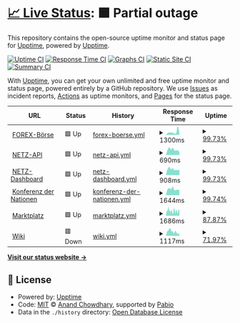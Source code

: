 # [📈 Live Status](https://status.mn-netz.de): <!--live status--> **🟧 Partial outage**

This repository contains the open-source uptime monitor and status page for [Upptime](https://upptime.js.org), powered by [Upptime](https://github.com/upptime/upptime).

[![Uptime CI](https://github.com/tinsever/upptime-mn/workflows/Uptime%20CI/badge.svg)](https://github.com/tinsever/upptime-mn/actions?query=workflow%3A%22Uptime+CI%22)
[![Response Time CI](https://github.com/tinsever/upptime-mn/workflows/Response%20Time%20CI/badge.svg)](https://github.com/tinsever/upptime-mn/actions?query=workflow%3A%22Response+Time+CI%22)
[![Graphs CI](https://github.com/tinsever/upptime-mn/workflows/Graphs%20CI/badge.svg)](https://github.com/tinsever/upptime-mn/actions?query=workflow%3A%22Graphs+CI%22)
[![Static Site CI](https://github.com/tinsever/upptime-mn/workflows/Static%20Site%20CI/badge.svg)](https://github.com/tinsever/upptime-mn/actions?query=workflow%3A%22Static+Site+CI%22)
[![Summary CI](https://github.com/tinsever/upptime-mn/workflows/Summary%20CI/badge.svg)](https://github.com/tinsever/upptime-mn/actions?query=workflow%3A%22Summary+CI%22)

With [Upptime](https://upptime.js.org), you can get your own unlimited and free uptime monitor and status page, powered entirely by a GitHub repository. We use [Issues](https://github.com/upptime/upptime/issues) as incident reports, [Actions](https://github.com/tinsever/upptime-mn/actions) as uptime monitors, and [Pages](https://status.mn-netz.de) for the status page.

<!--start: status pages-->
<!-- This summary is generated by Upptime (https://github.com/upptime/upptime) -->
<!-- Do not edit this manually, your changes will be overwritten -->
<!-- prettier-ignore -->
| URL | Status | History | Response Time | Uptime |
| --- | ------ | ------- | ------------- | ------ |
| <img alt="" src="https://icons.duckduckgo.com/ip3/fin.mn-netz.de.ico" height="13"> [FOREX-Börse](https://fin.mn-netz.de) | 🟩 Up | [forex-boerse.yml](https://github.com/tinsever/upptime-mn/commits/HEAD/history/forex-boerse.yml) | <details><summary><img alt="Response time graph" src="./graphs/forex-boerse/response-time-week.png" height="20"> 1300ms</summary><br><a href="https://status.mn-netz.de/history/forex-boerse"><img alt="Response time 1060" src="https://img.shields.io/endpoint?url=https%3A%2F%2Fraw.githubusercontent.com%2Ftinsever%2Fupptime-mn%2FHEAD%2Fapi%2Fforex-boerse%2Fresponse-time.json"></a><br><a href="https://status.mn-netz.de/history/forex-boerse"><img alt="24-hour response time 732" src="https://img.shields.io/endpoint?url=https%3A%2F%2Fraw.githubusercontent.com%2Ftinsever%2Fupptime-mn%2FHEAD%2Fapi%2Fforex-boerse%2Fresponse-time-day.json"></a><br><a href="https://status.mn-netz.de/history/forex-boerse"><img alt="7-day response time 1300" src="https://img.shields.io/endpoint?url=https%3A%2F%2Fraw.githubusercontent.com%2Ftinsever%2Fupptime-mn%2FHEAD%2Fapi%2Fforex-boerse%2Fresponse-time-week.json"></a><br><a href="https://status.mn-netz.de/history/forex-boerse"><img alt="30-day response time 1101" src="https://img.shields.io/endpoint?url=https%3A%2F%2Fraw.githubusercontent.com%2Ftinsever%2Fupptime-mn%2FHEAD%2Fapi%2Fforex-boerse%2Fresponse-time-month.json"></a><br><a href="https://status.mn-netz.de/history/forex-boerse"><img alt="1-year response time 1060" src="https://img.shields.io/endpoint?url=https%3A%2F%2Fraw.githubusercontent.com%2Ftinsever%2Fupptime-mn%2FHEAD%2Fapi%2Fforex-boerse%2Fresponse-time-year.json"></a></details> | <details><summary><a href="https://status.mn-netz.de/history/forex-boerse">99.73%</a></summary><a href="https://status.mn-netz.de/history/forex-boerse"><img alt="All-time uptime 99.57%" src="https://img.shields.io/endpoint?url=https%3A%2F%2Fraw.githubusercontent.com%2Ftinsever%2Fupptime-mn%2FHEAD%2Fapi%2Fforex-boerse%2Fuptime.json"></a><br><a href="https://status.mn-netz.de/history/forex-boerse"><img alt="24-hour uptime 100.00%" src="https://img.shields.io/endpoint?url=https%3A%2F%2Fraw.githubusercontent.com%2Ftinsever%2Fupptime-mn%2FHEAD%2Fapi%2Fforex-boerse%2Fuptime-day.json"></a><br><a href="https://status.mn-netz.de/history/forex-boerse"><img alt="7-day uptime 99.73%" src="https://img.shields.io/endpoint?url=https%3A%2F%2Fraw.githubusercontent.com%2Ftinsever%2Fupptime-mn%2FHEAD%2Fapi%2Fforex-boerse%2Fuptime-week.json"></a><br><a href="https://status.mn-netz.de/history/forex-boerse"><img alt="30-day uptime 99.56%" src="https://img.shields.io/endpoint?url=https%3A%2F%2Fraw.githubusercontent.com%2Ftinsever%2Fupptime-mn%2FHEAD%2Fapi%2Fforex-boerse%2Fuptime-month.json"></a><br><a href="https://status.mn-netz.de/history/forex-boerse"><img alt="1-year uptime 99.57%" src="https://img.shields.io/endpoint?url=https%3A%2F%2Fraw.githubusercontent.com%2Ftinsever%2Fupptime-mn%2FHEAD%2Fapi%2Fforex-boerse%2Fuptime-year.json"></a></details>
| <img alt="" src="https://icons.duckduckgo.com/ip3/api.mn-netz.de.ico" height="13"> [NETZ-API](https://api.mn-netz.de) | 🟩 Up | [netz-api.yml](https://github.com/tinsever/upptime-mn/commits/HEAD/history/netz-api.yml) | <details><summary><img alt="Response time graph" src="./graphs/netz-api/response-time-week.png" height="20"> 690ms</summary><br><a href="https://status.mn-netz.de/history/netz-api"><img alt="Response time 755" src="https://img.shields.io/endpoint?url=https%3A%2F%2Fraw.githubusercontent.com%2Ftinsever%2Fupptime-mn%2FHEAD%2Fapi%2Fnetz-api%2Fresponse-time.json"></a><br><a href="https://status.mn-netz.de/history/netz-api"><img alt="24-hour response time 409" src="https://img.shields.io/endpoint?url=https%3A%2F%2Fraw.githubusercontent.com%2Ftinsever%2Fupptime-mn%2FHEAD%2Fapi%2Fnetz-api%2Fresponse-time-day.json"></a><br><a href="https://status.mn-netz.de/history/netz-api"><img alt="7-day response time 690" src="https://img.shields.io/endpoint?url=https%3A%2F%2Fraw.githubusercontent.com%2Ftinsever%2Fupptime-mn%2FHEAD%2Fapi%2Fnetz-api%2Fresponse-time-week.json"></a><br><a href="https://status.mn-netz.de/history/netz-api"><img alt="30-day response time 758" src="https://img.shields.io/endpoint?url=https%3A%2F%2Fraw.githubusercontent.com%2Ftinsever%2Fupptime-mn%2FHEAD%2Fapi%2Fnetz-api%2Fresponse-time-month.json"></a><br><a href="https://status.mn-netz.de/history/netz-api"><img alt="1-year response time 755" src="https://img.shields.io/endpoint?url=https%3A%2F%2Fraw.githubusercontent.com%2Ftinsever%2Fupptime-mn%2FHEAD%2Fapi%2Fnetz-api%2Fresponse-time-year.json"></a></details> | <details><summary><a href="https://status.mn-netz.de/history/netz-api">99.73%</a></summary><a href="https://status.mn-netz.de/history/netz-api"><img alt="All-time uptime 99.57%" src="https://img.shields.io/endpoint?url=https%3A%2F%2Fraw.githubusercontent.com%2Ftinsever%2Fupptime-mn%2FHEAD%2Fapi%2Fnetz-api%2Fuptime.json"></a><br><a href="https://status.mn-netz.de/history/netz-api"><img alt="24-hour uptime 100.00%" src="https://img.shields.io/endpoint?url=https%3A%2F%2Fraw.githubusercontent.com%2Ftinsever%2Fupptime-mn%2FHEAD%2Fapi%2Fnetz-api%2Fuptime-day.json"></a><br><a href="https://status.mn-netz.de/history/netz-api"><img alt="7-day uptime 99.73%" src="https://img.shields.io/endpoint?url=https%3A%2F%2Fraw.githubusercontent.com%2Ftinsever%2Fupptime-mn%2FHEAD%2Fapi%2Fnetz-api%2Fuptime-week.json"></a><br><a href="https://status.mn-netz.de/history/netz-api"><img alt="30-day uptime 99.56%" src="https://img.shields.io/endpoint?url=https%3A%2F%2Fraw.githubusercontent.com%2Ftinsever%2Fupptime-mn%2FHEAD%2Fapi%2Fnetz-api%2Fuptime-month.json"></a><br><a href="https://status.mn-netz.de/history/netz-api"><img alt="1-year uptime 99.57%" src="https://img.shields.io/endpoint?url=https%3A%2F%2Fraw.githubusercontent.com%2Ftinsever%2Fupptime-mn%2FHEAD%2Fapi%2Fnetz-api%2Fuptime-year.json"></a></details>
| <img alt="" src="https://icons.duckduckgo.com/ip3/dash.mn-netz.de.ico" height="13"> [NETZ-Dashboard](https://dash.mn-netz.de) | 🟩 Up | [netz-dashboard.yml](https://github.com/tinsever/upptime-mn/commits/HEAD/history/netz-dashboard.yml) | <details><summary><img alt="Response time graph" src="./graphs/netz-dashboard/response-time-week.png" height="20"> 908ms</summary><br><a href="https://status.mn-netz.de/history/netz-dashboard"><img alt="Response time 966" src="https://img.shields.io/endpoint?url=https%3A%2F%2Fraw.githubusercontent.com%2Ftinsever%2Fupptime-mn%2FHEAD%2Fapi%2Fnetz-dashboard%2Fresponse-time.json"></a><br><a href="https://status.mn-netz.de/history/netz-dashboard"><img alt="24-hour response time 852" src="https://img.shields.io/endpoint?url=https%3A%2F%2Fraw.githubusercontent.com%2Ftinsever%2Fupptime-mn%2FHEAD%2Fapi%2Fnetz-dashboard%2Fresponse-time-day.json"></a><br><a href="https://status.mn-netz.de/history/netz-dashboard"><img alt="7-day response time 908" src="https://img.shields.io/endpoint?url=https%3A%2F%2Fraw.githubusercontent.com%2Ftinsever%2Fupptime-mn%2FHEAD%2Fapi%2Fnetz-dashboard%2Fresponse-time-week.json"></a><br><a href="https://status.mn-netz.de/history/netz-dashboard"><img alt="30-day response time 990" src="https://img.shields.io/endpoint?url=https%3A%2F%2Fraw.githubusercontent.com%2Ftinsever%2Fupptime-mn%2FHEAD%2Fapi%2Fnetz-dashboard%2Fresponse-time-month.json"></a><br><a href="https://status.mn-netz.de/history/netz-dashboard"><img alt="1-year response time 966" src="https://img.shields.io/endpoint?url=https%3A%2F%2Fraw.githubusercontent.com%2Ftinsever%2Fupptime-mn%2FHEAD%2Fapi%2Fnetz-dashboard%2Fresponse-time-year.json"></a></details> | <details><summary><a href="https://status.mn-netz.de/history/netz-dashboard">99.73%</a></summary><a href="https://status.mn-netz.de/history/netz-dashboard"><img alt="All-time uptime 99.58%" src="https://img.shields.io/endpoint?url=https%3A%2F%2Fraw.githubusercontent.com%2Ftinsever%2Fupptime-mn%2FHEAD%2Fapi%2Fnetz-dashboard%2Fuptime.json"></a><br><a href="https://status.mn-netz.de/history/netz-dashboard"><img alt="24-hour uptime 100.00%" src="https://img.shields.io/endpoint?url=https%3A%2F%2Fraw.githubusercontent.com%2Ftinsever%2Fupptime-mn%2FHEAD%2Fapi%2Fnetz-dashboard%2Fuptime-day.json"></a><br><a href="https://status.mn-netz.de/history/netz-dashboard"><img alt="7-day uptime 99.73%" src="https://img.shields.io/endpoint?url=https%3A%2F%2Fraw.githubusercontent.com%2Ftinsever%2Fupptime-mn%2FHEAD%2Fapi%2Fnetz-dashboard%2Fuptime-week.json"></a><br><a href="https://status.mn-netz.de/history/netz-dashboard"><img alt="30-day uptime 99.56%" src="https://img.shields.io/endpoint?url=https%3A%2F%2Fraw.githubusercontent.com%2Ftinsever%2Fupptime-mn%2FHEAD%2Fapi%2Fnetz-dashboard%2Fuptime-month.json"></a><br><a href="https://status.mn-netz.de/history/netz-dashboard"><img alt="1-year uptime 99.58%" src="https://img.shields.io/endpoint?url=https%3A%2F%2Fraw.githubusercontent.com%2Ftinsever%2Fupptime-mn%2FHEAD%2Fapi%2Fnetz-dashboard%2Fuptime-year.json"></a></details>
| <img alt="" src="https://icons.duckduckgo.com/ip3/rdn.mn-netz.de.ico" height="13"> [Konferenz der Nationen](https://rdn.mn-netz.de) | 🟩 Up | [konferenz-der-nationen.yml](https://github.com/tinsever/upptime-mn/commits/HEAD/history/konferenz-der-nationen.yml) | <details><summary><img alt="Response time graph" src="./graphs/konferenz-der-nationen/response-time-week.png" height="20"> 1644ms</summary><br><a href="https://status.mn-netz.de/history/konferenz-der-nationen"><img alt="Response time 1848" src="https://img.shields.io/endpoint?url=https%3A%2F%2Fraw.githubusercontent.com%2Ftinsever%2Fupptime-mn%2FHEAD%2Fapi%2Fkonferenz-der-nationen%2Fresponse-time.json"></a><br><a href="https://status.mn-netz.de/history/konferenz-der-nationen"><img alt="24-hour response time 1370" src="https://img.shields.io/endpoint?url=https%3A%2F%2Fraw.githubusercontent.com%2Ftinsever%2Fupptime-mn%2FHEAD%2Fapi%2Fkonferenz-der-nationen%2Fresponse-time-day.json"></a><br><a href="https://status.mn-netz.de/history/konferenz-der-nationen"><img alt="7-day response time 1644" src="https://img.shields.io/endpoint?url=https%3A%2F%2Fraw.githubusercontent.com%2Ftinsever%2Fupptime-mn%2FHEAD%2Fapi%2Fkonferenz-der-nationen%2Fresponse-time-week.json"></a><br><a href="https://status.mn-netz.de/history/konferenz-der-nationen"><img alt="30-day response time 1901" src="https://img.shields.io/endpoint?url=https%3A%2F%2Fraw.githubusercontent.com%2Ftinsever%2Fupptime-mn%2FHEAD%2Fapi%2Fkonferenz-der-nationen%2Fresponse-time-month.json"></a><br><a href="https://status.mn-netz.de/history/konferenz-der-nationen"><img alt="1-year response time 1848" src="https://img.shields.io/endpoint?url=https%3A%2F%2Fraw.githubusercontent.com%2Ftinsever%2Fupptime-mn%2FHEAD%2Fapi%2Fkonferenz-der-nationen%2Fresponse-time-year.json"></a></details> | <details><summary><a href="https://status.mn-netz.de/history/konferenz-der-nationen">99.74%</a></summary><a href="https://status.mn-netz.de/history/konferenz-der-nationen"><img alt="All-time uptime 99.58%" src="https://img.shields.io/endpoint?url=https%3A%2F%2Fraw.githubusercontent.com%2Ftinsever%2Fupptime-mn%2FHEAD%2Fapi%2Fkonferenz-der-nationen%2Fuptime.json"></a><br><a href="https://status.mn-netz.de/history/konferenz-der-nationen"><img alt="24-hour uptime 100.00%" src="https://img.shields.io/endpoint?url=https%3A%2F%2Fraw.githubusercontent.com%2Ftinsever%2Fupptime-mn%2FHEAD%2Fapi%2Fkonferenz-der-nationen%2Fuptime-day.json"></a><br><a href="https://status.mn-netz.de/history/konferenz-der-nationen"><img alt="7-day uptime 99.74%" src="https://img.shields.io/endpoint?url=https%3A%2F%2Fraw.githubusercontent.com%2Ftinsever%2Fupptime-mn%2FHEAD%2Fapi%2Fkonferenz-der-nationen%2Fuptime-week.json"></a><br><a href="https://status.mn-netz.de/history/konferenz-der-nationen"><img alt="30-day uptime 99.56%" src="https://img.shields.io/endpoint?url=https%3A%2F%2Fraw.githubusercontent.com%2Ftinsever%2Fupptime-mn%2FHEAD%2Fapi%2Fkonferenz-der-nationen%2Fuptime-month.json"></a><br><a href="https://status.mn-netz.de/history/konferenz-der-nationen"><img alt="1-year uptime 99.58%" src="https://img.shields.io/endpoint?url=https%3A%2F%2Fraw.githubusercontent.com%2Ftinsever%2Fupptime-mn%2FHEAD%2Fapi%2Fkonferenz-der-nationen%2Fuptime-year.json"></a></details>
| <img alt="" src="https://icons.duckduckgo.com/ip3/mn-marktplatz.de.ico" height="13"> [Marktplatz](https://mn-marktplatz.de) | 🟩 Up | [marktplatz.yml](https://github.com/tinsever/upptime-mn/commits/HEAD/history/marktplatz.yml) | <details><summary><img alt="Response time graph" src="./graphs/marktplatz/response-time-week.png" height="20"> 1686ms</summary><br><a href="https://status.mn-netz.de/history/marktplatz"><img alt="Response time 2014" src="https://img.shields.io/endpoint?url=https%3A%2F%2Fraw.githubusercontent.com%2Ftinsever%2Fupptime-mn%2FHEAD%2Fapi%2Fmarktplatz%2Fresponse-time.json"></a><br><a href="https://status.mn-netz.de/history/marktplatz"><img alt="24-hour response time 2220" src="https://img.shields.io/endpoint?url=https%3A%2F%2Fraw.githubusercontent.com%2Ftinsever%2Fupptime-mn%2FHEAD%2Fapi%2Fmarktplatz%2Fresponse-time-day.json"></a><br><a href="https://status.mn-netz.de/history/marktplatz"><img alt="7-day response time 1686" src="https://img.shields.io/endpoint?url=https%3A%2F%2Fraw.githubusercontent.com%2Ftinsever%2Fupptime-mn%2FHEAD%2Fapi%2Fmarktplatz%2Fresponse-time-week.json"></a><br><a href="https://status.mn-netz.de/history/marktplatz"><img alt="30-day response time 1901" src="https://img.shields.io/endpoint?url=https%3A%2F%2Fraw.githubusercontent.com%2Ftinsever%2Fupptime-mn%2FHEAD%2Fapi%2Fmarktplatz%2Fresponse-time-month.json"></a><br><a href="https://status.mn-netz.de/history/marktplatz"><img alt="1-year response time 2014" src="https://img.shields.io/endpoint?url=https%3A%2F%2Fraw.githubusercontent.com%2Ftinsever%2Fupptime-mn%2FHEAD%2Fapi%2Fmarktplatz%2Fresponse-time-year.json"></a></details> | <details><summary><a href="https://status.mn-netz.de/history/marktplatz">87.87%</a></summary><a href="https://status.mn-netz.de/history/marktplatz"><img alt="All-time uptime 97.07%" src="https://img.shields.io/endpoint?url=https%3A%2F%2Fraw.githubusercontent.com%2Ftinsever%2Fupptime-mn%2FHEAD%2Fapi%2Fmarktplatz%2Fuptime.json"></a><br><a href="https://status.mn-netz.de/history/marktplatz"><img alt="24-hour uptime 56.78%" src="https://img.shields.io/endpoint?url=https%3A%2F%2Fraw.githubusercontent.com%2Ftinsever%2Fupptime-mn%2FHEAD%2Fapi%2Fmarktplatz%2Fuptime-day.json"></a><br><a href="https://status.mn-netz.de/history/marktplatz"><img alt="7-day uptime 87.87%" src="https://img.shields.io/endpoint?url=https%3A%2F%2Fraw.githubusercontent.com%2Ftinsever%2Fupptime-mn%2FHEAD%2Fapi%2Fmarktplatz%2Fuptime-week.json"></a><br><a href="https://status.mn-netz.de/history/marktplatz"><img alt="30-day uptime 97.15%" src="https://img.shields.io/endpoint?url=https%3A%2F%2Fraw.githubusercontent.com%2Ftinsever%2Fupptime-mn%2FHEAD%2Fapi%2Fmarktplatz%2Fuptime-month.json"></a><br><a href="https://status.mn-netz.de/history/marktplatz"><img alt="1-year uptime 97.07%" src="https://img.shields.io/endpoint?url=https%3A%2F%2Fraw.githubusercontent.com%2Ftinsever%2Fupptime-mn%2FHEAD%2Fapi%2Fmarktplatz%2Fuptime-year.json"></a></details>
| <img alt="" src="https://icons.duckduckgo.com/ip3/mn-wiki.de.ico" height="13"> [Wiki](https://mn-wiki.de) | 🟥 Down | [wiki.yml](https://github.com/tinsever/upptime-mn/commits/HEAD/history/wiki.yml) | <details><summary><img alt="Response time graph" src="./graphs/wiki/response-time-week.png" height="20"> 1117ms</summary><br><a href="https://status.mn-netz.de/history/wiki"><img alt="Response time 2199" src="https://img.shields.io/endpoint?url=https%3A%2F%2Fraw.githubusercontent.com%2Ftinsever%2Fupptime-mn%2FHEAD%2Fapi%2Fwiki%2Fresponse-time.json"></a><br><a href="https://status.mn-netz.de/history/wiki"><img alt="24-hour response time 562" src="https://img.shields.io/endpoint?url=https%3A%2F%2Fraw.githubusercontent.com%2Ftinsever%2Fupptime-mn%2FHEAD%2Fapi%2Fwiki%2Fresponse-time-day.json"></a><br><a href="https://status.mn-netz.de/history/wiki"><img alt="7-day response time 1117" src="https://img.shields.io/endpoint?url=https%3A%2F%2Fraw.githubusercontent.com%2Ftinsever%2Fupptime-mn%2FHEAD%2Fapi%2Fwiki%2Fresponse-time-week.json"></a><br><a href="https://status.mn-netz.de/history/wiki"><img alt="30-day response time 1859" src="https://img.shields.io/endpoint?url=https%3A%2F%2Fraw.githubusercontent.com%2Ftinsever%2Fupptime-mn%2FHEAD%2Fapi%2Fwiki%2Fresponse-time-month.json"></a><br><a href="https://status.mn-netz.de/history/wiki"><img alt="1-year response time 2199" src="https://img.shields.io/endpoint?url=https%3A%2F%2Fraw.githubusercontent.com%2Ftinsever%2Fupptime-mn%2FHEAD%2Fapi%2Fwiki%2Fresponse-time-year.json"></a></details> | <details><summary><a href="https://status.mn-netz.de/history/wiki">71.97%</a></summary><a href="https://status.mn-netz.de/history/wiki"><img alt="All-time uptime 93.46%" src="https://img.shields.io/endpoint?url=https%3A%2F%2Fraw.githubusercontent.com%2Ftinsever%2Fupptime-mn%2FHEAD%2Fapi%2Fwiki%2Fuptime.json"></a><br><a href="https://status.mn-netz.de/history/wiki"><img alt="24-hour uptime 0.00%" src="https://img.shields.io/endpoint?url=https%3A%2F%2Fraw.githubusercontent.com%2Ftinsever%2Fupptime-mn%2FHEAD%2Fapi%2Fwiki%2Fuptime-day.json"></a><br><a href="https://status.mn-netz.de/history/wiki"><img alt="7-day uptime 71.97%" src="https://img.shields.io/endpoint?url=https%3A%2F%2Fraw.githubusercontent.com%2Ftinsever%2Fupptime-mn%2FHEAD%2Fapi%2Fwiki%2Fuptime-week.json"></a><br><a href="https://status.mn-netz.de/history/wiki"><img alt="30-day uptime 93.38%" src="https://img.shields.io/endpoint?url=https%3A%2F%2Fraw.githubusercontent.com%2Ftinsever%2Fupptime-mn%2FHEAD%2Fapi%2Fwiki%2Fuptime-month.json"></a><br><a href="https://status.mn-netz.de/history/wiki"><img alt="1-year uptime 93.46%" src="https://img.shields.io/endpoint?url=https%3A%2F%2Fraw.githubusercontent.com%2Ftinsever%2Fupptime-mn%2FHEAD%2Fapi%2Fwiki%2Fuptime-year.json"></a></details>

<!--end: status pages-->

[**Visit our status website →**](https://status.mn-netz.de)

## 📄 License

- Powered by: [Upptime](https://github.com/upptime/upptime)
- Code: [MIT](./LICENSE) © [Anand Chowdhary](https://anandchowdhary.com), supported by [Pabio](https://pabio.com)
- Data in the `./history` directory: [Open Database License](https://opendatacommons.org/licenses/odbl/1-0/)
